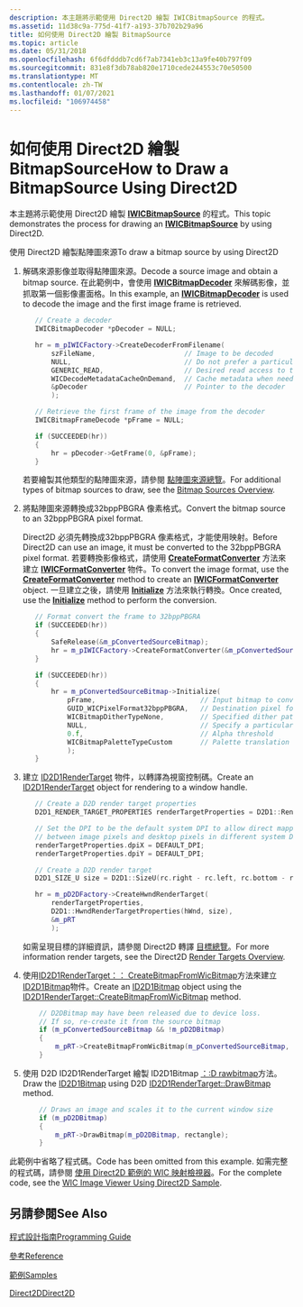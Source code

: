 ```yaml
---
description: 本主題將示範使用 Direct2D 繪製 IWICBitmapSource 的程式。
ms.assetid: 11d38c9a-775d-41f7-a193-37b702b29a96
title: 如何使用 Direct2D 繪製 BitmapSource
ms.topic: article
ms.date: 05/31/2018
ms.openlocfilehash: 6f6dfdddb7cd6f7ab7341eb3c13a9fe40b797f09
ms.sourcegitcommit: 831e8f3db78ab820e1710cede244553c70e50500
ms.translationtype: MT
ms.contentlocale: zh-TW
ms.lasthandoff: 01/07/2021
ms.locfileid: "106974458"
---
```

# <a name="how-to-draw-a-bitmapsource-using-direct2d"></a><span data-ttu-id="e28b7-103">如何使用 Direct2D 繪製 BitmapSource</span><span class="sxs-lookup"><span data-stu-id="e28b7-103">How to Draw a BitmapSource Using Direct2D</span></span>

<span data-ttu-id="e28b7-104">本主題將示範使用 Direct2D 繪製 [**IWICBitmapSource**](/windows/desktop/api/Wincodec/nn-wincodec-iwicbitmapsource) 的程式。</span><span class="sxs-lookup"><span data-stu-id="e28b7-104">This topic demonstrates the process for drawing an [**IWICBitmapSource**](/windows/desktop/api/Wincodec/nn-wincodec-iwicbitmapsource) by using Direct2D.</span></span>

<span data-ttu-id="e28b7-105">使用 Direct2D 繪製點陣圖來源</span><span class="sxs-lookup"><span data-stu-id="e28b7-105">To draw a bitmap source by using Direct2D</span></span>

1.  <span data-ttu-id="e28b7-106">解碼來源影像並取得點陣圖來源。</span><span class="sxs-lookup"><span data-stu-id="e28b7-106">Decode a source image and obtain a bitmap source.</span></span> <span data-ttu-id="e28b7-107">在此範例中，會使用 [**IWICBitmapDecoder**](/windows/desktop/api/Wincodec/nn-wincodec-iwicbitmapdecoder) 來解碼影像，並抓取第一個影像畫面格。</span><span class="sxs-lookup"><span data-stu-id="e28b7-107">In this example, an [**IWICBitmapDecoder**](/windows/desktop/api/Wincodec/nn-wincodec-iwicbitmapdecoder) is used to decode the image and the first image frame is retrieved.</span></span>

    ```C++
       // Create a decoder
       IWICBitmapDecoder *pDecoder = NULL;

       hr = m_pIWICFactory->CreateDecoderFromFilename(
           szFileName,                      // Image to be decoded
           NULL,                            // Do not prefer a particular vendor
           GENERIC_READ,                    // Desired read access to the file
           WICDecodeMetadataCacheOnDemand,  // Cache metadata when needed
           &pDecoder                        // Pointer to the decoder
           );

       // Retrieve the first frame of the image from the decoder
       IWICBitmapFrameDecode *pFrame = NULL;

       if (SUCCEEDED(hr))
       {
           hr = pDecoder->GetFrame(0, &pFrame);
       }
    ```

    

    <span data-ttu-id="e28b7-108">若要繪製其他類型的點陣圖來源，請參閱 [點陣圖來源總覽](-wic-bitmapsources.md)。</span><span class="sxs-lookup"><span data-stu-id="e28b7-108">For additional types of bitmap sources to draw, see the [Bitmap Sources Overview](-wic-bitmapsources.md).</span></span>

2.  <span data-ttu-id="e28b7-109">將點陣圖來源轉換成32bppPBGRA 像素格式。</span><span class="sxs-lookup"><span data-stu-id="e28b7-109">Convert the bitmap source to an 32bppPBGRA pixel format.</span></span>

    <span data-ttu-id="e28b7-110">Direct2D 必須先轉換成32bppPBGRA 像素格式，才能使用映射。</span><span class="sxs-lookup"><span data-stu-id="e28b7-110">Before Direct2D can use an image, it must be converted to the 32bppPBGRA pixel format.</span></span> <span data-ttu-id="e28b7-111">若要轉換影像格式，請使用 [**CreateFormatConverter**](/windows/desktop/api/Wincodec/nf-wincodec-iwicimagingfactory-createformatconverter) 方法來建立 [**IWICFormatConverter**](/windows/desktop/api/Wincodec/nn-wincodec-iwicformatconverter) 物件。</span><span class="sxs-lookup"><span data-stu-id="e28b7-111">To convert the image format, use the [**CreateFormatConverter**](/windows/desktop/api/Wincodec/nf-wincodec-iwicimagingfactory-createformatconverter) method to create an [**IWICFormatConverter**](/windows/desktop/api/Wincodec/nn-wincodec-iwicformatconverter) object.</span></span> <span data-ttu-id="e28b7-112">一旦建立之後，請使用 [**Initialize**](/windows/desktop/api/Wincodec/nf-wincodec-iwicformatconverter-initialize) 方法來執行轉換。</span><span class="sxs-lookup"><span data-stu-id="e28b7-112">Once created, use the [**Initialize**](/windows/desktop/api/Wincodec/nf-wincodec-iwicformatconverter-initialize) method to perform the conversion.</span></span>

    ```C++
       // Format convert the frame to 32bppPBGRA
       if (SUCCEEDED(hr))
       {
           SafeRelease(&m_pConvertedSourceBitmap);
           hr = m_pIWICFactory->CreateFormatConverter(&m_pConvertedSourceBitmap);
       }

       if (SUCCEEDED(hr))
       {
           hr = m_pConvertedSourceBitmap->Initialize(
               pFrame,                          // Input bitmap to convert
               GUID_WICPixelFormat32bppPBGRA,   // Destination pixel format
               WICBitmapDitherTypeNone,         // Specified dither pattern
               NULL,                            // Specify a particular palette 
               0.f,                             // Alpha threshold
               WICBitmapPaletteTypeCustom       // Palette translation type
               );
       }
    ```

    

3.  <span data-ttu-id="e28b7-113">建立 [ID2D1RenderTarget](/windows/win32/api/d2d1/nn-d2d1-id2d1rendertarget) 物件，以轉譯為視窗控制碼。</span><span class="sxs-lookup"><span data-stu-id="e28b7-113">Create an [ID2D1RenderTarget](/windows/win32/api/d2d1/nn-d2d1-id2d1rendertarget) object for rendering to a window handle.</span></span>

    ```C++
       // Create a D2D render target properties
       D2D1_RENDER_TARGET_PROPERTIES renderTargetProperties = D2D1::RenderTargetProperties();

       // Set the DPI to be the default system DPI to allow direct mapping
       // between image pixels and desktop pixels in different system DPI settings
       renderTargetProperties.dpiX = DEFAULT_DPI;
       renderTargetProperties.dpiY = DEFAULT_DPI;

       // Create a D2D render target
       D2D1_SIZE_U size = D2D1::SizeU(rc.right - rc.left, rc.bottom - rc.top);

       hr = m_pD2DFactory->CreateHwndRenderTarget(
           renderTargetProperties,
           D2D1::HwndRenderTargetProperties(hWnd, size),
           &m_pRT
           );
    ```

    

    <span data-ttu-id="e28b7-114">如需呈現目標的詳細資訊，請參閱 Direct2D 轉譯 [目標總覽](/windows/win32/api/d2d1/nn-d2d1-id2d1rendertarget)。</span><span class="sxs-lookup"><span data-stu-id="e28b7-114">For more information render targets, see the Direct2D [Render Targets Overview](/windows/win32/api/d2d1/nn-d2d1-id2d1rendertarget).</span></span>

4.  <span data-ttu-id="e28b7-115">使用[ID2D1RenderTarget：： CreateBitmapFromWicBitmap](../direct2d/id2d1rendertarget-createbitmapfromwicbitmap.md)方法來建立[ID2D1Bitmap](../direct2d/render-targets-overview.md)物件。</span><span class="sxs-lookup"><span data-stu-id="e28b7-115">Create an [ID2D1Bitmap](../direct2d/render-targets-overview.md) object using the [ID2D1RenderTarget::CreateBitmapFromWicBitmap](../direct2d/id2d1rendertarget-createbitmapfromwicbitmap.md) method.</span></span>

    ```C++
        // D2DBitmap may have been released due to device loss. 
        // If so, re-create it from the source bitmap
        if (m_pConvertedSourceBitmap && !m_pD2DBitmap)
        {
            m_pRT->CreateBitmapFromWicBitmap(m_pConvertedSourceBitmap, NULL, &m_pD2DBitmap);
        }
    ```

    

5.  <span data-ttu-id="e28b7-116">使用 D2D [](../direct2d/render-targets-overview.md) ID2D1RenderTarget 繪製 ID2D1Bitmap [：:D rawbitmap](../direct2d/id2d1rendertarget-drawbitmap.md)方法。</span><span class="sxs-lookup"><span data-stu-id="e28b7-116">Draw the [ID2D1Bitmap](../direct2d/render-targets-overview.md) using D2D [ID2D1RenderTarget::DrawBitmap](../direct2d/id2d1rendertarget-drawbitmap.md) method.</span></span>

    ```C++
        // Draws an image and scales it to the current window size
        if (m_pD2DBitmap)
        {
            m_pRT->DrawBitmap(m_pD2DBitmap, rectangle);
        }
    ```

    

<span data-ttu-id="e28b7-117">此範例中省略了程式碼。</span><span class="sxs-lookup"><span data-stu-id="e28b7-117">Code has been omitted from this example.</span></span> <span data-ttu-id="e28b7-118">如需完整的程式碼，請參閱 [使用 Direct2D 範例的 WIC 映射檢視器](-wic-sample-d2d-viewer.md)。</span><span class="sxs-lookup"><span data-stu-id="e28b7-118">For the complete code, see the [WIC Image Viewer Using Direct2D Sample](-wic-sample-d2d-viewer.md).</span></span>

## <a name="see-also"></a><span data-ttu-id="e28b7-119">另請參閱</span><span class="sxs-lookup"><span data-stu-id="e28b7-119">See Also</span></span>

[<span data-ttu-id="e28b7-120">程式設計指南</span><span class="sxs-lookup"><span data-stu-id="e28b7-120">Programming Guide</span></span>](-wic-programming-guide.md)


[<span data-ttu-id="e28b7-121">參考</span><span class="sxs-lookup"><span data-stu-id="e28b7-121">Reference</span></span>](-wic-codec-reference.md)


[<span data-ttu-id="e28b7-122">範例</span><span class="sxs-lookup"><span data-stu-id="e28b7-122">Samples</span></span>](-wic-samples.md)


[<span data-ttu-id="e28b7-123">Direct2D</span><span class="sxs-lookup"><span data-stu-id="e28b7-123">Direct2D</span></span>](../direct2d/direct2d-portal.md)


 

 
